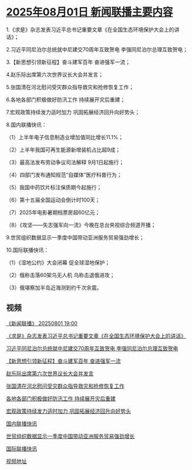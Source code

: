 # [2025年08月01日 新闻联播主要内容](https://tv.cctv.com/lm/xwlb/day/20250801.shtml)

1.《求是》杂志发表习近平总书记重要文章《在全国生态环境保护大会上的讲话》；

2.习近平同尼泊尔总统就中尼建交70周年互致贺电 李强同尼泊尔总理互致贺电；

3.【新思想引领新征程】奋斗建军百年 奋进强军一流；

4.赵乐际出席第六次世界议长大会并发言；

5.张国清在河北慰问受灾群众指导救灾和抢修恢复工作；

6.各地各部门积极做好防汛工作 持续展开灾后重建；

7.宏观政策持续发力适时加力 巩固拓展经济回升向好势头；

8.国内联播快讯：

（1）上半年电子信息制造业增加值同比增长11.1%；

（2）上半年我国可再生能源新增装机占比超9成；

（3）最高法发布劳动争议司法解释 9月1日起施行；

（4）四部门发布通知规范“自媒体”医疗科普行为；

（5）我国中药饮片标注保质期今起施行；

（6）第十五届全国运动会倒计时100天；

（7）2025年电影暑期档票房超60亿元；

（8）《攻坚——矢志强军向一流》今晚在总台央视综合频道开播；

9.世贸组织数据显示一季度中国带动亚洲服务贸易强劲增长；

10.国际联播快讯：

（1）《湿地公约》大会闭幕 促全球湿地保护；

（2）俄称击落60架乌无人机 乌称击退俄进攻；

（3）俄堪察加半岛近海测到约千次余震。

## 视频

[《新闻联播》 20250801 19:00](https://tv.cctv.com/2025/08/01/VIDEnDcuzvO4pYBwjmYHgaUV250801.shtml)

[《求是》杂志发表习近平总书记重要文章《在全国生态环境保护大会上的讲话》](https://tv.cctv.com/2025/08/01/VIDEu2S6kqVGCMXBvQmGSff2250801.shtml)

[习近平同尼泊尔总统就中尼建交70周年互致贺电 李强同尼泊尔总理互致贺电](https://tv.cctv.com/2025/08/01/VIDEIMObj6R28PETh9g9dVUn250801.shtml)

[【新思想引领新征程】奋斗建军百年 奋进强军一流](https://tv.cctv.com/2025/08/01/VIDEqKpvevuxf71bhRkS3Rjg250801.shtml)

[赵乐际出席第六次世界议长大会并发言](https://tv.cctv.com/2025/08/01/VIDEWFkX4NiaSWrXVpoX3rZd250801.shtml)

[张国清在河北慰问受灾群众指导救灾和抢修恢复工作](https://tv.cctv.com/2025/08/01/VIDE2bKaW56dfNLZjJxwNp5k250801.shtml)

[各地各部门积极做好防汛工作 持续展开灾后重建](https://tv.cctv.com/2025/08/01/VIDEPci2fSZ8HCa7cI4EvwUV250801.shtml)

[宏观政策持续发力适时加力 巩固拓展经济回升向好势头](https://tv.cctv.com/2025/08/01/VIDEijPX3lPpLnGf4b9FDXnj250801.shtml)

[国内联播快讯](https://tv.cctv.com/2025/08/01/VIDEuZ3DrMf9NV3MPf0C6k1Q250801.shtml)

[世贸组织数据显示一季度中国带动亚洲服务贸易强劲增长](https://tv.cctv.com/2025/08/01/VIDENjz4IXynrAq5rt2ZuRPL250801.shtml)

[国际联播快讯](https://tv.cctv.com/2025/08/01/VIDE6q7pc3n5Es9bGKhTV2wk250801.shtml)

[视频地址](https://tv.cctv.com/lm/xwlb/day/20250801.shtml) 

